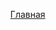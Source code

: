 <div class="container">
    <ul class="nav nav-pills">
      <li{% if page.nav == 'index' %} class="active"{% endif %}>
        <a href="/">Главная</a>
      </li>
    </ul>
</div>

